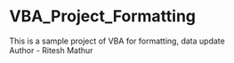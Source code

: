 # VBA_Project_Formatting
This is a sample project of VBA for formatting, data update
<br>
Author - Ritesh Mathur
